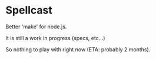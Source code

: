 

# Spellcast

Better 'make' for node.js.

It is still a work in progress (specs, etc...)

So nothing to play with right now (ETA: probably 2 months).

